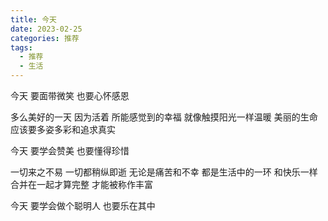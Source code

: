 ```yaml
---
title: 今天
date: 2023-02-25
categories: 推荐
tags:
  - 推荐
  - 生活
---
```


今天
要面带微笑
也要心怀感恩
<!--more-->
多么美好的一天
因为活着
所能感觉到的幸福
就像触摸阳光一样温暖
美丽的生命
应该要多姿多彩和追求真实

今天
要学会赞美
也要懂得珍惜

一切来之不易
一切都稍纵即逝
无论是痛苦和不幸
都是生活中的一环
和快乐一样
合并在一起才算完整
才能被称作丰富

今天
要学会做个聪明人
也要乐在其中